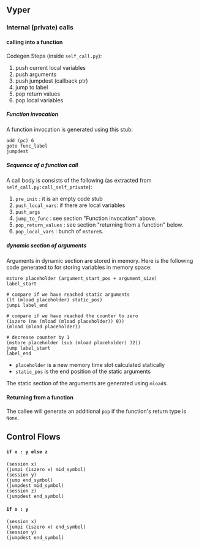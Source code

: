 ## Vyper
### Internal (private) calls

#### calling into a function
Codegen Steps (inside `self_call.py`):
1. push current local variables
2. push arguments
3. push jumpdest (callback ptr)
4. jump to label
5. pop return values
6. pop local variables

##### Function invocation
A function invocation is generated using this stub:
```
add (pc) 6
goto func_label
jumpdest
``` 

##### Sequence of a function call
A call body is consists of the following (as extracted from `self_call.py:call_self_private`):
1. `pre_init` : it is an empty code stub
2. `push_local_vars`: if there are local variables
3. `push_args`
4. `jump_to_func` : see section "Function invocation" above.
5. `pop_return_values` : see section "returning from a function" below.
6. `pop_local_vars` : bunch of `mstore`s.

##### dynamic section of arguments
Arguments in dynamic section are stored in memory.
Here is the following code generated to for storing variables in memory space:
```
mstore placeholder (argument_start_pos + argument_size)
label_start

# compare if we have reached static arguments
(lt (mload placeholder) static_pos)
jumpi label_end

# compare if we have reached the counter to zero
(iszero (ne (mload (mload placeholder)) 0))
(mload (mload placeholder))

# decrease counter by 1
(mstore placeholder (sub (mload placeholder) 32)) 
jump label_start
label_end
```
* `placeholder` is a new memory time slot calculated statically
* `static_pos` is the end position of the static arguments
 
The static section of the arguments are generated using `mload`s.

#### Returning from a function
The callee will generate an additional `pop` if the function's return type is `None`.


## Control Flows
#### `if x : y else z`
```
(session x)
(jumpi (iszero x) mid_symbol)
(session y)
(jump end_symbol)
(jumpdest mid_symbol)
(session z)
(jumpdest end_symbol)
```

#### `if x : y`
```
(session x)
(jumpi (iszero x) end_symbol)
(session y)
(jumpdest end_symbol)